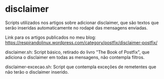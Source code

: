 disclaimer
=======

Scripts utilizados nos artigos sobre adicionar disclaimer, que são textos que serão inseridas  automaticamente no rodapé das mensagens 
enviadas.

Link para os artigos publicados no meu blog: https://respirandolinux.wordpress.com/category/postfix/disclaimer-postfix/

disclaimer.sh: Script básico, retirado do livro "The Book of Postfix", que adiciona o disclaimer em todas as mensagens, não contempla filtros.

disclaimer-excecao.sh: Script que contempla exceções de remetentes que não terão o disclaimer inserido.
